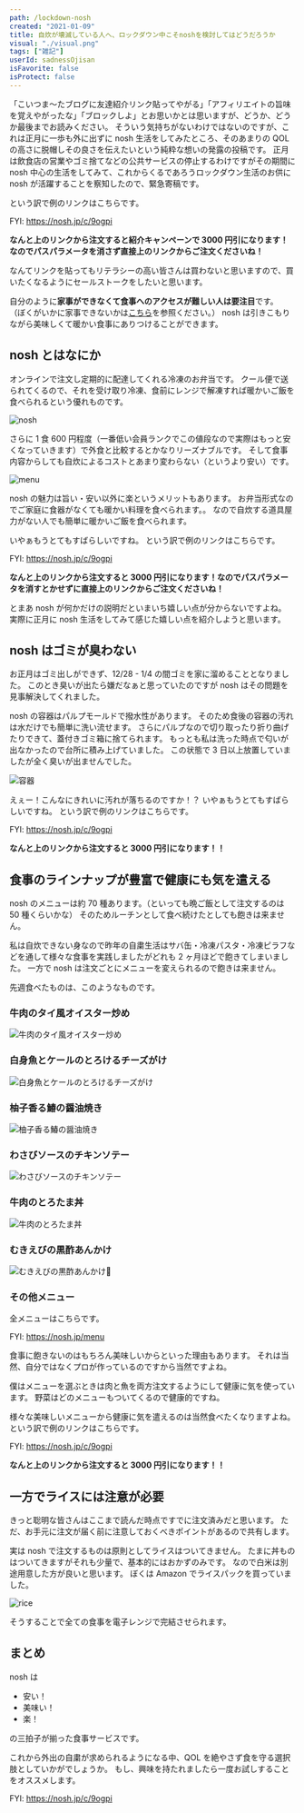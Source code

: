 ```yaml
---
path: /lockdown-nosh
created: "2021-01-09"
title: 自炊が壊滅している人へ、ロックダウン中こそnoshを検討してはどうだろうか
visual: "./visual.png"
tags: ["雑記"]
userId: sadnessOjisan
isFavorite: false
isProtect: false
---
```


「こいつま〜たブログに友達紹介リンク貼ってやがる」「アフィリエイトの旨味を覚えやがったな」「ブロックしよ」とお思いかとは思いますが、どうか、どうか最後までお読みください。
そういう気持ちがないわけではないのですが、これは正月に一歩も外に出ずに nosh 生活をしてみたところ、そのあまりの QOL の高さに脱帽しその良さを伝えたいという純粋な想いの発露の投稿です。
正月は飲食店の営業やゴミ捨てなどの公共サービスの停止するわけですがその期間に nosh 中心の生活をしてみて、これからくるであろうロックダウン生活のお供に nosh が活躍することを察知したので、緊急寄稿です。

という訳で例のリンクはこちらです。

FYI: https://nosh.jp/c/9ogpi

**なんと上のリンクから注文すると紹介キャンペーンで 3000 円引になります！なのでパスパラメータを消さず直接上のリンクからご注文くださいね！**

なんてリンクを貼ってもリテラシーの高い皆さんは買わないと思いますので、買いたくなるようにセールストークをしたいと思います。

自分のように**家事ができなくて食事へのアクセスが難しい人は要注目**です。
（ぼくがいかに家事できないかは[こちら](https://blog.ojisan.io/my-gohan-2020)を参照ください。）
nosh は引きこもりながら美味しくて暖かい食事にありつけることができます。

## nosh とはなにか

オンラインで注文し定期的に配達してくれる冷凍のお弁当です。
クール便で送られてくるので、それを受け取り冷凍、食前にレンジで解凍すれば暖かいご飯を食べられるという優れものです。

![nosh](nosh.png)

さらに 1 食 600 円程度（一番低い会員ランクでこの値段なので実際はもっと安くなっていきます）で外食と比較するとかなりリーズナブルです。
そして食事内容からしても自炊によるコストとあまり変わらない（というより安い）です。

![menu](menu.png)

nosh の魅力は旨い・安い以外に楽というメリットもあります。
お弁当形式なのでご家庭に食器がなくても暖かい料理を食べられます。。
なので自炊する道具屋力がない人でも簡単に暖かいご飯を食べられます。

いやぁもうとてもすばらしいですね。
という訳で例のリンクはこちらです。

FYI: https://nosh.jp/c/9ogpi

**なんと上のリンクから注文すると 3000 円引になります！なのでパスパラメータを消すとかせずに直接上のリンクからご注文くださいね！**

とまあ nosh が何かだけの説明だといまいち嬉しい点が分からないですよね。
実際に正月に nosh 生活をしてみて感じた嬉しい点を紹介しようと思います。

## nosh はゴミが臭わない

お正月はゴミ出しができず、12/28 - 1/4 の間ゴミを家に溜めることとなりました。
このとき臭いが出たら嫌だなぁと思っていたのですが nosh はその問題を見事解決してくれました。

nosh の容器はパルプモールドで撥水性があります。
そのため食後の容器の汚れは水だけでも簡単に洗い流せます。
さらにパルプなので切り取ったり折り曲げたりできて、蓋付きゴミ箱に捨てられます。
もっとも私は洗った時点で匂いが出なかったので台所に積み上げていました。
この状態で 3 日以上放置していましたが全く臭いが出ませんでした。

![容器](yoki.png)

えぇー！こんなにきれいに汚れが落ちるのですか！？
いやぁもうとてもすばらしいですね。
という訳で例のリンクはこちらです。

FYI: https://nosh.jp/c/9ogpi

**なんと上のリンクから注文すると 3000 円引になります！！**

## 食事のラインナップが豊富で健康にも気を遣える

nosh のメニューは約 70 種あります。（といっても晩ご飯として注文するのは 50 種くらいかな）
そのためルーチンとして食べ続けたとしても飽きは来ません。

私は自炊できない身なので昨年の自粛生活はサバ缶・冷凍パスタ・冷凍ピラフなどを通して様々な食事を実践しましたがどれも 2 ヶ月ほどで飽きてしまいました。
一方で nosh は注文ごとにメニューを変えられるので飽きは来ません。

先週食べたものは、このようなものです。

### 牛肉のタイ風オイスター炒め

![牛肉のタイ風オイスター炒め](oista.png)

### 白身魚とケールのとろけるチーズがけ

![白身魚とケールのとろけるチーズがけ](sakana.png)

### 柚子香る鰆の醤油焼き

![柚子香る鰆の醤油焼き](siromi.png)

### わさびソースのチキンソテー

![わさびソースのチキンソテー](tori.png)

### 牛肉のとろたま丼

![牛肉のとろたま丼](tamatoji.png)

### むきえびの黒酢あんかけ

![むきえびの黒酢あんかけ](ebi.png)

### その他メニュー

全メニューはこちらです。

FYI: https://nosh.jp/menu

食事に飽きないのはもちろん美味しいからといった理由もあります。
それは当然、自分ではなくプロが作っているのですから当然ですよね。

僕はメニューを選ぶときは肉と魚を両方注文するようにして健康に気を使っています。
野菜はどのメニューもついてくるので健康的ですね。

様々な美味しいメニューから健康に気を遣えるのは当然食べたくなりますよね。
という訳で例のリンクはこちらです。

FYI: https://nosh.jp/c/9ogpi

**なんと上のリンクから注文すると 3000 円引になります！！**

## 一方でライスには注意が必要

きっと聡明な皆さんはここまで読んだ時点ですでに注文済みだと思います。
ただ、お手元に注文が届く前に注意しておくべきポイントがあるので共有します。

実は nosh で注文するものは原則としてライスはついてきません。
たまに丼ものはついてきますがそれも少量で、基本的にはおかずのみです。
なので白米は別途用意した方が良いと思います。
ぼくは Amazon でライスパックを買っていました。

![rice](./rice.png)

そうすることで全ての食事を電子レンジで完結させられます。

## まとめ

nosh は

- 安い！
- 美味い！
- 楽！

の三拍子が揃った食事サービスです。

これから外出の自粛が求められるようになる中、QOL を絶やさず食を守る選択肢としていかがでしょうか。
もし、興味を持たれましたら一度お試しすることをオススメします。

FYI: https://nosh.jp/c/9ogpi
